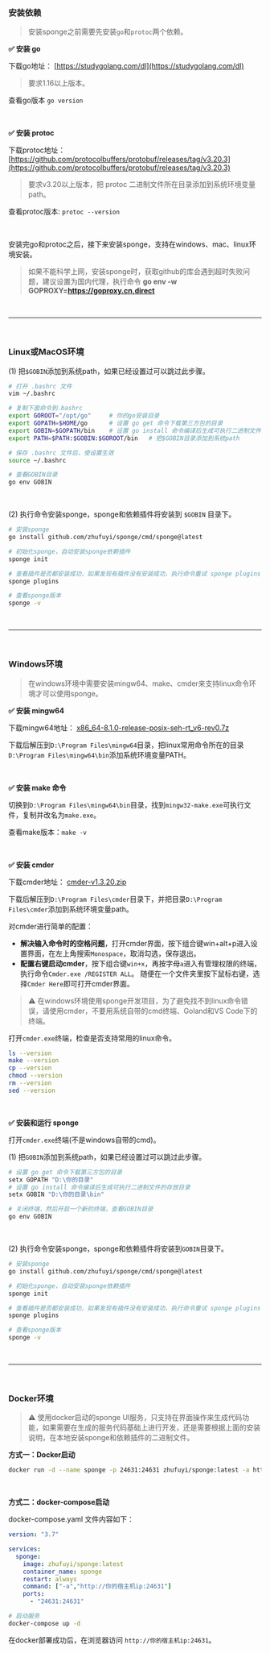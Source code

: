 ### 安装依赖

> 安装sponge之前需要先安装`go`和`protoc`两个依赖。

**✅ 安装 go**

下载go地址： [https://studygolang.com/dl](https://studygolang.com/dl)

> 要求1.16以上版本。

查看go版本 `go version`

<br>

**✅ 安装 protoc**

下载protoc地址： [https://github.com/protocolbuffers/protobuf/releases/tag/v3.20.3](https://github.com/protocolbuffers/protobuf/releases/tag/v3.20.3)

> 要求v3.20以上版本，把 protoc 二进制文件所在目录添加到系统环境变量path。

查看protoc版本: `protoc --version`

<br>

安装完go和protoc之后，接下来安装sponge，支持在windows、mac、linux环境安装。

> 如果不能科学上网，安装sponge时，获取github的库会遇到超时失败问题，建议设置为国内代理，执行命令 **go env -w GOPROXY=https://goproxy.cn,direct**

<br>

---

<br>

### Linux或MacOS环境

(1) 把`$GOBIN`添加到系统path，如果已经设置过可以跳过此步骤。

```bash
# 打开 .bashrc 文件
vim ~/.bashrc

# 复制下面命令到.bashrc
export GOROOT="/opt/go"     # 你的go安装目录
export GOPATH=$HOME/go      # 设置 go get 命令下载第三方包的目录
export GOBIN=$GOPATH/bin    # 设置 go install 命令编译后生成可执行二进制文件的存放目录
export PATH=$PATH:$GOBIN:$GOROOT/bin   # 把$GOBIN目录添加到系统path

# 保存 .bashrc 文件后，使设置生效
source ~/.bashrc

# 查看GOBIN目录
go env GOBIN
```

<br>

(2) 执行命令安装sponge，sponge和依赖插件将安装到 `$GOBIN` 目录下。

```bash
# 安装sponge
go install github.com/zhufuyi/sponge/cmd/sponge@latest

# 初始化sponge，自动安装sponge依赖插件
sponge init

# 查看插件是否都安装成功，如果发现有插件没有安装成功，执行命令重试 sponge plugins --install
sponge plugins

# 查看sponge版本
sponge -v
```

<br>

---

<br>

### Windows环境

> 在windows环境中需要安装mingw64、make、cmder来支持linux命令环境才可以使用sponge。

**✅ 安装 mingw64**

下载mingw64地址： [x86_64-8.1.0-release-posix-seh-rt_v6-rev0.7z](https://sourceforge.net/projects/mingw-w64/files/Toolchains%20targetting%20Win64/Personal%20Builds/mingw-builds/8.1.0/threads-posix/seh/x86_64-8.1.0-release-posix-seh-rt_v6-rev0.7z)

下载后解压到`D:\Program Files\mingw64`目录，把linux常用命令所在的目录`D:\Program Files\mingw64\bin`添加系统环境变量PATH。

<br>

**✅ 安装 make 命令**

切换到`D:\Program Files\mingw64\bin`目录，找到`mingw32-make.exe`可执行文件，复制并改名为`make.exe`。

查看make版本：`make -v`

<br>

**✅ 安装 cmder**

下载cmder地址： [cmder-v1.3.20.zip](https://github.com/cmderdev/cmder/releases/download/v1.3.20/cmder.zip)

下载后解压到`D:\Program Files\cmder`目录下，并把目录`D:\Program Files\cmder`添加到系统环境变量path。

对cmder进行简单的配置：

- **解决输入命令时的空格问题**，打开cmder界面，按下组合键win+alt+p进入设置界面，在左上角搜索`Monospace`，取消勾选，保存退出。
- **配置右键启动cmder**，按下组合键`win+x`，再按字母`a`进入有管理权限的终端，执行命令`Cmder.exe /REGISTER ALL`。 随便在一个文件夹里按下鼠标右键，选择`Cmder Here`即可打开cmder界面。

> ⚠ 在windows环境使用sponge开发项目，为了避免找不到linux命令错误，请使用cmder，不要用系统自带的cmd终端、Goland和VS Code下的终端。

打开`cmder.exe`终端，检查是否支持常用的linux命令。

```bash
ls --version
make --version
cp --version
chmod --version
rm --version
sed --version
```

<br>

**✅ 安装和运行 sponge**

打开`cmder.exe`终端(不是windows自带的cmd)。

(1) 把`GOBIN`添加到系统path，如果已经设置过可以跳过此步骤。

```bash
# 设置 go get 命令下载第三方包的目录
setx GOPATH "D:\你的目录"
# 设置 go install 命令编译后生成可执行二进制文件的存放目录
setx GOBIN "D:\你的目录\bin"

# 关闭终端，然后开启一个新的终端，查看GOBIN目录
go env GOBIN
```

<br>

(2) 执行命令安装sponge，sponge和依赖插件将安装到`GOBIN`目录下。

```bash
# 安装sponge
go install github.com/zhufuyi/sponge/cmd/sponge@latest

# 初始化sponge，自动安装sponge依赖插件
sponge init

# 查看插件是否都安装成功，如果发现有插件没有安装成功，执行命令重试 sponge plugins --install
sponge plugins

# 查看sponge版本
sponge -v
```

<br>

---

<br>

### Docker环境

> ⚠ 使用docker启动的sponge UI服务，只支持在界面操作来生成代码功能，如果需要在生成的服务代码基础上进行开发，还是需要根据上面的安装说明，在本地安装sponge和依赖插件的二进制文件。

**方式一：Docker启动**

```bash
docker run -d --name sponge -p 24631:24631 zhufuyi/sponge:latest -a http://你的宿主机ip:24631
```

<br>

**方式二：docker-compose启动**

docker-compose.yaml 文件内容如下：

```yaml
version: "3.7"

services:
  sponge:
    image: zhufuyi/sponge:latest
    container_name: sponge
    restart: always
    command: ["-a","http://你的宿主机ip:24631"]
    ports:
      - "24631:24631"
```

```bash
# 启动服务
docker-compose up -d

```

在docker部署成功后，在浏览器访问 `http://你的宿主机ip:24631`。
